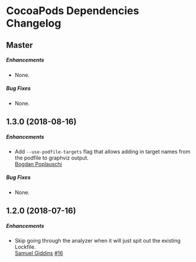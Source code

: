 # CocoaPods Dependencies Changelog

## Master

##### Enhancements

* None.  

##### Bug Fixes

* None.  


## 1.3.0 (2018-08-16)

##### Enhancements

* Add `--use-podfile-targets` flag that allows adding in target names from the
  podfile to graphviz output.  
  [Bogdan Poplauschi](https://github.com/bpoplauschi)

##### Bug Fixes

* None.  


## 1.2.0 (2018-07-16)

##### Enhancements

* Skip going through the analyzer when it will just spit out the existing Lockfile.  
  [Samuel Giddins](https://github.com/segiddins)
  [#16](https://github.com/segiddins/cocoapods-dependencies/issues/16)
